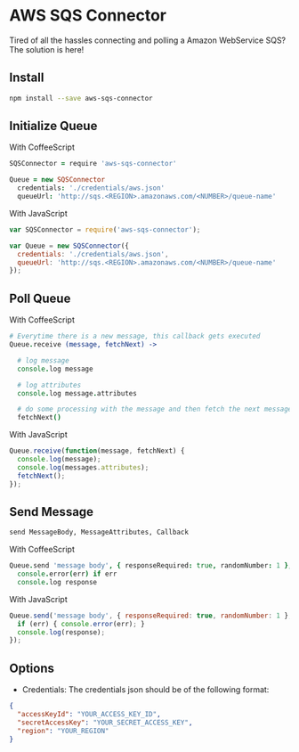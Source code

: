 # AWS SQS Connector

Tired of all the hassles connecting and polling a Amazon WebService SQS? The solution is here!

Install
-
```sh
npm install --save aws-sqs-connector
```

Initialize Queue
-
With CoffeeScript
```coffee
SQSConnector = require 'aws-sqs-connector'

Queue = new SQSConnector
  credentials: './credentials/aws.json'
  queueUrl: 'http://sqs.<REGION>.amazonaws.com/<NUMBER>/queue-name'
```


With JavaScript
```js
var SQSConnector = require('aws-sqs-connector');

var Queue = new SQSConnector({
  credentials: './credentials/aws.json',
  queueUrl: 'http://sqs.<REGION>.amazonaws.com/<NUMBER>/queue-name'
});
```

Poll Queue
-
With CoffeeScript
```coffee
# Everytime there is a new message, this callback gets executed
Queue.receive (message, fetchNext) ->

  # log message
  console.log message

  # log attributes
  console.log message.attributes

  # do some processing with the message and then fetch the next message
  fetchNext()
```


With JavaScript
```js
Queue.receive(function(message, fetchNext) {
  console.log(message);
  console.log(messages.attributes);
  fetchNext();
});
```

Send Message
-

```sh
send MessageBody, MessageAttributes, Callback
```

With CoffeeScript
```coffee
Queue.send 'message body', { responseRequired: true, randomNumber: 1 }, (err, response) ->
  console.error(err) if err
  console.log response
```


With JavaScript
```js
Queue.send('message body', { responseRequired: true, randomNumber: 1 }, function(err, response) {
  if (err) { console.error(err); }
  console.log(response);
});
```

Options
---
- Credentials:
The credentials json should be of the following format:
```json
{
  "accessKeyId": "YOUR_ACCESS_KEY_ID",
  "secretAccessKey": "YOUR_SECRET_ACCESS_KEY",
  "region": "YOUR_REGION"
}
```